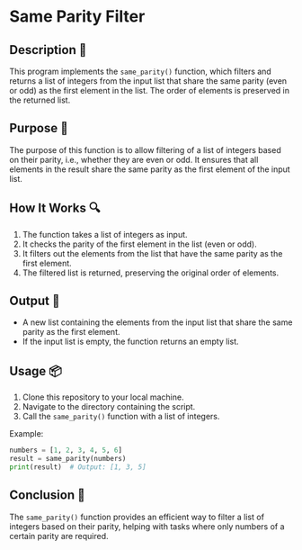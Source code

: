 # Same Parity Filter

## Description 📝

This program implements the `same_parity()` function, which filters and returns a list of integers from the input list that share the same parity (even or odd) as the first element in the list.
The order of elements is preserved in the returned list.

## Purpose 🎯

The purpose of this function is to allow filtering of a list of integers based on their parity, i.e., whether they are even or odd.
It ensures that all elements in the result share the same parity as the first element of the input list.

## How It Works 🔍

1. The function takes a list of integers as input.
2. It checks the parity of the first element in the list (even or odd).
3. It filters out the elements from the list that have the same parity as the first element.
4. The filtered list is returned, preserving the original order of elements.

## Output 📜

-   A new list containing the elements from the input list that share the same parity as the first element.
-   If the input list is empty, the function returns an empty list.

## Usage 📦

1. Clone this repository to your local machine.
2. Navigate to the directory containing the script.
3. Call the `same_parity()` function with a list of integers.

Example:

```python
numbers = [1, 2, 3, 4, 5, 6]
result = same_parity(numbers)
print(result)  # Output: [1, 3, 5]
```

## Conclusion 🚀

The `same_parity()` function provides an efficient way to filter a list of integers based on their parity, helping with tasks where only numbers of a certain parity are required.

